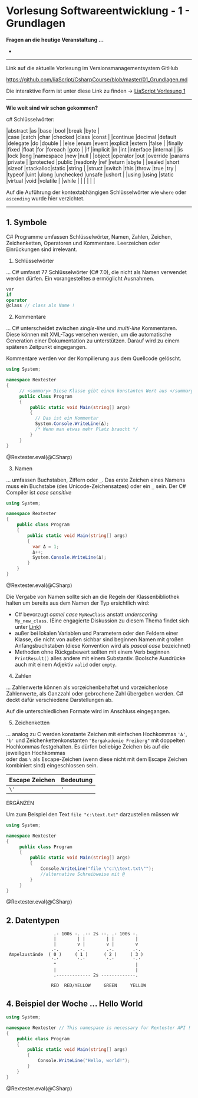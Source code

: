 <!--

author:   Sebastian Zug & André Dietrich
email:    zug@ovgu.de   & andre.dietrich@ovgu.de
version:  0.0.1
language: de
narrator: Deutsch Female

import: https://raw.githubusercontent.com/liaScript/rextester_template/master/README.md

-->

# Vorlesung Softwareentwicklung - 1 - Grundlagen

**Fragen an die heutige Veranstaltung ...**

*

---------------------------------------------------------------------
Link auf die aktuelle Vorlesung im Versionsmanagementsystem GitHub

https://github.com/liaScript/CsharpCourse/blob/master/01_Grundlagen.md

Die interaktive Form ist unter diese Link zu finden ->
[LiaScript Vorlesung 1](https://liascript.github.io/course/?https://raw.githubusercontent.com/liaScript/CsharpCourse/master/01_Grundlagen.md#1)

---------------------------------------------------------------------

**Wie weit sind wir schon gekommen?**

c# Schlüsselwörter:

|abstract    |as       |base     |bool      |break      |byte      |  
|case        |catch    |char     |checked   |class      |const     |
|continue    |decimal  |default  |delegate  |do         |double    |
|else        |enum     |event    |explicit  |extern     |false     |
|finally     |fixed    |float    |for       |foreach    |goto      |
|if          |implicit |in       |int       |interface  |internal  |
|is          |lock     |long     |namespace |new        |null      |
|object      |operator |out      |override  |params     |private   |
|protected   |public   |readonly |ref       |return     |sbyte     |
|sealed      |short    |sizeof   |stackalloc|static     |string    |
|struct      |switch   |this     |throw     |true       |try       |
|typeof      |uint     |ulong    |unchecked |unsafe     |ushort    |
|using       |using    |static   |virtual   |void       |volatile  |
|while       |         |         |          |           |          |

Auf die Auführung der kontextabhängigen Schlüsselwörter wie `where` oder
`ascending` wurde hier verzichtet.

---

## 1. Symbole

C# Programme umfassen Schlüsselwörter, Namen, Zahlen, Zeichen, Zeichenketten, Operatoren und Kommentare. Leerzeichen oder Einrückungen sind irrelevant.

 1. Schlüsselwörter

   ... C# umfasst 77 Schlüsselwörter (C# 7.0), die nicht als Namen verwendet
   werden dürfen. Ein vorangestelltes `@` ermöglicht Ausnahmen.

```csharp
var
if
operator
@class // class als Name !
```

 2. Kommentare

  ... C# unterscheidet zwischen *single-line* und *multi-line* Kommentaren.
  Diese können mit XML-Tags versehen werden, um die automatische Generation
  einer Dokumentation zu unterstützen. Darauf wird zu einem späteren Zeitpunkt
  eingegangen.

  Kommentare werden vor der Kompilierung aus dem Quellcode gelöscht.

```csharp    comments.cs
using System;

namespace Rextester
{
     // <summary> Diese Klasse gibt einen konstanten Wert aus </summary>
     public class Program
     {
         public static void Main(string[] args)
         {
           // Das ist ein Kommentar
           System.Console.WriteLine(Δ);  
           /* Wenn man etwas mehr Platz braucht */
         }
     }
}
```
@Rextester.eval(@CSharp)

 3. Namen

   ... umfassen Buchstaben, Ziffern oder `_`. Das erste Zeichen eines Namens
   muss ein Buchstabe (des Unicode-Zeichensatzes) oder ein `_` sein. Der
   C# Compiler ist *case sensitive*

```csharp    GreekSymbols.cs
using System;

namespace Rextester
{
    public class Program
    {
        public static void Main(string[] args)
        {
          var Δ = 1;
          Δ++;
          System.Console.WriteLine(Δ);   
        }
    }
}
```
@Rextester.eval(@CSharp)

   Die Vergabe von Namen sollte sich an die Regeln der Klassenbibliothek halten
   um bereits aus dem Namen der Typ ersichtlich wird:


+ C# bevorzugt *camel case* `MyNewClass` anstatt *underscoring* `My_new_class`.
   (Eine engagierte Diskussion zu diesem Thema findet sich unter [Link](https://whatheco.de/2011/02/10/camelcase-vs-underscores-scientific-showdown/))
+ außer bei lokalen Variablen und Parametern oder den Feldern einer Klasse,
      die nicht von außen sichbar sind beginnen Namen mit großen Anfangsbuchstaben
      (diese Konvention wird als *pascal case* bezeichnet)
+ Methoden ohne Rückgabewert sollten mit einem Verb beginnen `PrintResult()` alles
   andere mit einem Substantiv. Boolsche Ausdrücke auch mit einem Adjektiv
   `valid` oder `empty`.

 4. Zahlen

 ... Zahlenwerte können als vorzeichenbehaftet und vorzeichenlose Zahlenwerte,
 als Ganzzahl oder gebrochene Zahl übergeben werden. C# deckt dafür verschiedene
 Darstellungen ab.

 Auf die unterschiedlichen Formate wird im Anschluss eingegangen.

 5. Zeichenketten

 ... analog zu C werden konstante Zeichen mit einfachen Hochkommas `'A'`, `'b'` und Zeichenkettenkonstanten `"Bergakademie Freiberg"`
 mit doppelten Hochkommas festgehalten. Es dürfen beliebige Zeichen bis auf die
 jeweiligen Hochkommas  
 oder das `\` als Escape-Zeichen (wenn diese nicht mit dem Escape Zeichen kombiniert sind) eingeschlossen sein.

| Escape Zeichen | Bedeutung                            |
|:---------------|:-------------------------------------|
| `\'`           | `'`                                  |         

ERGÄNZEN

Um zum Beispiel den Text `file "c:\text.txt"` darzustellen müssen wir

```csharp    Print .cs
using System;

namespace Rextester
{
     public class Program
     {
         public static void Main(string[] args)
         {
             Console.WriteLine("file \"c:\\text.txt\"");
             //alternative Schreibweise mit @
         }
     }
}
```
@Rextester.eval(@CSharp)

## 2. Datentypen

<!--
style="width: 80%; max-width: 460px; display: block; margin-left: auto; margin-right: auto;"
-->
````
                  .- 100s -. .-- 2s --. .- 100s -.
                  |        | |        | |        |
                  |        v |        v |        v
                 .-.       .-.        .-.       .-.
 Ampelzustände  ( 0 )     ( 1 )      ( 2 )     ( 3 )
                 '-'       '-'        '-'       '-'
                  ^                              |
                  |                              |
                  .------------- 2s -------------.

                 RED  RED/YELLOW     GREEN     YELLOW
````




## 4. Beispiel der Woche ... Hello World

```csharp    HelloWorld_rex.cs
using System;

namespace Rextester // This namespace is necessary for Rextester API !
{
    public class Program
    {
        public static void Main(string[] args)
        {
            Console.WriteLine("Hello, world!");
        }
    }
}
```
@Rextester.eval(@CSharp)
